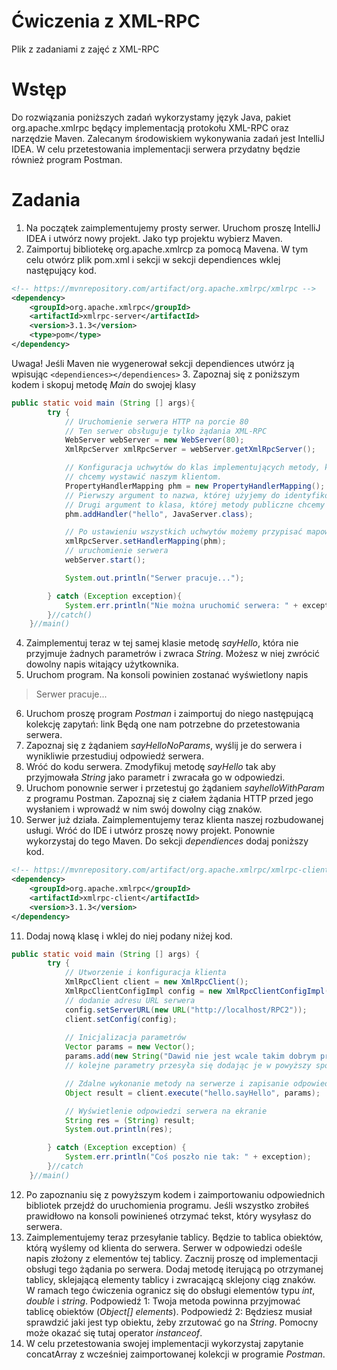 # Ćwiczenia z XML-RPC
Plik z zadaniami z zajęć z XML-RPC


# Wstęp

Do rozwiązania poniższych zadań wykorzystamy język Java, pakiet org.apache.xmlrpc będący implementacją protokołu XML-RPC oraz narzędzie Maven. Zalecanym środowiskiem wykonywania zadań jest IntelliJ IDEA. W celu przetestowania implementacji serwera przydatny będzie również program Postman.

# Zadania
1. Na początek zaimplementujemy prosty serwer. Uruchom proszę IntelliJ IDEA i utwórz nowy projekt. Jako typ projektu wybierz Maven.
2. Zaimportuj bibliotekę org.apache.xmlrcp za pomocą Mavena. W tym celu otwórz plik pom.xml i sekcji w sekcji dependiences wklej następujący kod. 
```xml
<!-- https://mvnrepository.com/artifact/org.apache.xmlrpc/xmlrpc -->
<dependency>
    <groupId>org.apache.xmlrpc</groupId>
    <artifactId>xmlrpc-server</artifactId>
    <version>3.1.3</version>
    <type>pom</type>
</dependency>
```
Uwaga! Jeśli Maven nie wygenerował sekcji dependiences utwórz ją wpisując ```<dependiences></dependiences>```
3. Zapoznaj się z poniższym kodem i skopuj metodę *Main* do swojej klasy
```Java
public static void main (String [] args){
        try {
            // Uruchomienie serwera HTTP na porcie 80
            // Ten serwer obsługuje tylko żądania XML-RPC
            WebServer webServer = new WebServer(80);
            XmlRpcServer xmlRpcServer = webServer.getXmlRpcServer();

            // Konfiguracja uchwytów do klas implementujących metody, które
            // chcemy wystawić naszym klientom.
            PropertyHandlerMapping phm = new PropertyHandlerMapping();
            // Pierwszy argument to nazwa, której użyjemy do identyfikowania danej klasy
            // Drugi argument to klasa, której metody publiczne chcemy udostępnić
            phm.addHandler("hello", JavaServer.class);

            // Po ustawieniu wszystkich uchwytów możemy przypisać mapowanie do serwera
            xmlRpcServer.setHandlerMapping(phm);
            // uruchomienie serwera
            webServer.start();

            System.out.println("Serwer pracuje...");

        } catch (Exception exception){
            System.err.println("Nie można uruchomić serwera: " + exception);
        }//catch()
    }//main()
```
4. Zaimplementuj teraz w tej samej klasie metodę *sayHello*, która nie przyjmuje żadnych parametrów i zwraca *String*. Możesz w niej zwrócić dowolny napis witający użytkownika.
5. Uruchom program. Na konsoli powinien zostanać wyświetlony napis 
> Serwer pracuje...
6. Uruchom proszę program *Postman* i zaimportuj do niego następującą kolekcję zapytań: link
Będą one nam potrzebne do przetestowania serwera.
7. Zapoznaj się z żądaniem *sayHelloNoParams*, wyślij je do serwera i wynikliwie przestudiuj odpowiedź serwera.
8. Wróć do kodu serwera. Zmodyfikuj metodę *sayHello* tak aby przyjmowała *String* jako parametr i zwracała go w odpowiedzi.
9. Uruchom ponownie serwer i przetestuj go żądaniem *sayhelloWithParam* z programu Postman. Zapoznaj się z ciałem żądania HTTP przed jego wysłaniem i wprowadź w nim swój dowolny ciąg znaków.
10. Serwer już działa. Zaimplementujemy teraz klienta naszej rozbudowanej usługi. Wróć do IDE i utwórz proszę nowy projekt. Ponownie wykorzystaj do tego Maven. Do sekcji *dependiences* dodaj poniższy kod.
```xml
<!-- https://mvnrepository.com/artifact/org.apache.xmlrpc/xmlrpc-client -->
<dependency>
    <groupId>org.apache.xmlrpc</groupId>
    <artifactId>xmlrpc-client</artifactId>
    <version>3.1.3</version>
</dependency>
```
11. Dodaj nową klasę i wklej do niej podany niżej kod.
```Java
public static void main (String [] args) {
        try {
            // Utworzenie i konfiguracja klienta
            XmlRpcClient client = new XmlRpcClient();
            XmlRpcClientConfigImpl config = new XmlRpcClientConfigImpl();
            // dodanie adresu URL serwera
            config.setServerURL(new URL("http://localhost/RPC2"));
            client.setConfig(config);
            
            // Inicjalizacja parametrów
            Vector params = new Vector();
            params.add(new String("Dawid nie jest wcale takim dobrym programistą jak sam uważa."));
            // kolejne parametry przesyła się dodając je w powyższy sposób

            // Zdalne wykonanie metody na serwerze i zapisanie odpowiedzi
            Object result = client.execute("hello.sayHello", params);

            // Wyświetlenie odpowiedzi serwera na ekranie
            String res = (String) result;
            System.out.println(res);

        } catch (Exception exception) {
            System.err.println("Coś poszło nie tak: " + exception);
        }//catch
    }//main()
```
12. Po zapoznaniu się z powyższym kodem i zaimportowaniu odpowiednich bibliotek przejdź do uruchomienia programu. Jeśli wszystko zrobiłeś prawidłowo na konsoli powinieneś otrzymać tekst, który wysyłasz do serwera.
13. Zaimplementujemy teraz przesyłanie tablicy. Będzie to tablica obiektów, którą wyślemy od klienta do serwera. Serwer w odpowiedzi odeśle napis złożony z elementów tej tablicy. Zacznij proszę od implementacji obsługi tego żądania po serwera. Dodaj metodę iterującą po otrzymanej tablicy, sklejającą elementy tablicy i zwracającą sklejony ciąg znaków. W ramach tego ćwiczenia ogranicz się do obsługi elementów typu *int*, *double* i *string*.
Podpowiedź 1: Twoja metoda powinna przyjmować tablicę obiektów (*Object[] elements*). 
Podpowiedź 2: Będziesz musiał sprawdzić jaki jest typ obiektu, żeby zrzutować go na *String*. Pomocny może okazać się tutaj operator *instanceof*.
14. W celu przetestowania swojej implementacji wykorzystaj zapytanie concatArray z wcześniej zaimportowanej kolekcji w programie *Postman*.
